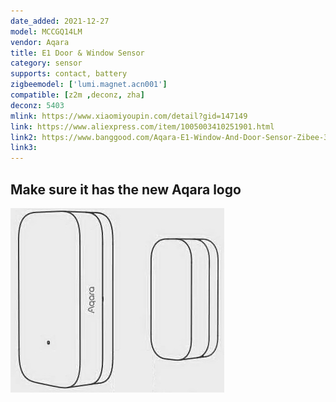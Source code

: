 ```yaml
---
date_added: 2021-12-27
model: MCCGQ14LM
vendor: Aqara
title: E1 Door & Window Sensor
category: sensor
supports: contact, battery
zigbeemodel: ['lumi.magnet.acn001']
compatible: [z2m ,deconz, zha]
deconz: 5403
mlink: https://www.xiaomiyoupin.com/detail?gid=147149
link: https://www.aliexpress.com/item/1005003410251901.html
link2: https://www.banggood.com/Aqara-E1-Window-And-Door-Sensor-Zibee-3_0-Wireless-Remote-Control-Smart-Home-Kit-Remote-Alarm-Eco-System-Works-With-Homekit-And-Mi-Home-APP-p-1898162.html
link3: 
---
```


## Make sure it has the new Aqara logo

![New logo](/assets/images/devices/Aqara_MCCGQ14LM_logo.jpg)
